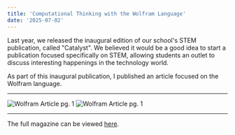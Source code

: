```yaml
---
title: 'Computational Thinking with the Wolfram Language'
date: '2025-07-02'
---
```


Last year, we released the inaugural edition of our school's STEM publication, called "Catalyst". We believed it would be a good idea to start a publication focused specifically on STEM, allowing students an outlet to discuss interesting happenings in the technology world. 

As part of this inaugural publication, I published an article focused on the Wolfram language.

---

![Wolfram Article pg. 1](/images/catalyst_final_24-25-1.png)
![Wolfram Article pg. 1](/images/catalyst_final_24-25-2.png)

---

The full magazine can be viewed [here](https://drive.google.com/file/d/1s6lKJMDXhAdZULotxkBR-Btz46Bv0R-X/view).